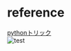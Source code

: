 # reference
[pythonトリック](https://www.amazon.co.jp/Python%E3%83%88%E3%83%AA%E3%83%83%E3%82%AF-Dan-Bader-ebook/dp/B085455WKV/ref=sr_1_1?__mk_ja_JP=%E3%82%AB%E3%82%BF%E3%82%AB%E3%83%8A&dchild=1&keywords=python%E3%83%88%E3%83%AA%E3%83%83%E3%82%AF&qid=1587619875&sr=8-1)  
![test](https://raw.githubusercontent.com/owari-taro/utils/master/python_grammer/python_trick/img/61WZ1a7rkRL.jpg)
